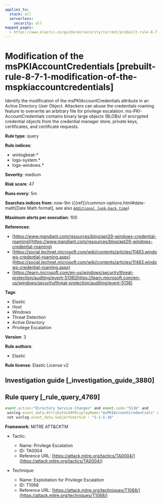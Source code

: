 ```yaml
---
applies_to:
  stack: all
  serverless:
    security: all
mapped_pages:
  - https://www.elastic.co/guide/en/security/current/prebuilt-rule-8-7-1-modification-of-the-mspkiaccountcredentials.html
---
```


# Modification of the msPKIAccountCredentials [prebuilt-rule-8-7-1-modification-of-the-mspkiaccountcredentials]

Identify the modification of the msPKIAccountCredentials attribute in an Active Directory User Object. Attackers can abuse the credentials roaming feature to overwrite an arbitrary file for privilege escalation. ms-PKI-AccountCredentials contains binary large objects (BLOBs) of encrypted credential objects from the credential manager store, private keys, certificates, and certificate requests.

**Rule type**: query

**Rule indices**:

* winlogbeat-*
* logs-system.*
* logs-windows.*

**Severity**: medium

**Risk score**: 47

**Runs every**: 5m

**Searches indices from**: now-9m ({{ref}}/common-options.html#date-math[Date Math format], see also [`Additional look-back time`](docs-content://solutions/security/detect-and-alert/create-detection-rule.md#rule-schedule))

**Maximum alerts per execution**: 100

**References**:

* [https://www.mandiant.com/resources/blog/apt29-windows-credential-roaming](https://www.mandiant.com/resources/blog/apt29-windows-credential-roaming)
* [https://social.technet.microsoft.com/wiki/contents/articles/11483.windows-credential-roaming.aspx](https://social.technet.microsoft.com/wiki/contents/articles/11483.windows-credential-roaming.aspx)
* [https://learn.microsoft.com/en-us/windows/security/threat-protection/auditing/event-5136](https://learn.microsoft.com/en-us/windows/security/threat-protection/auditing/event-5136)

**Tags**:

* Elastic
* Host
* Windows
* Threat Detection
* Active Directory
* Privilege Escalation

**Version**: 3

**Rule authors**:

* Elastic

**Rule license**: Elastic License v2

## Investigation guide [_investigation_guide_3880]



## Rule query [_rule_query_4769]

```js
event.action:"Directory Service Changes" and event.code:"5136" and
 winlog.event_data.AttributeLDAPDisplayName:"msPKIAccountCredentials" and winlog.event_data.OperationType:"%%14674" and
 not winlog.event_data.SubjectUserSid : "S-1-5-18"
```

**Framework**: MITRE ATT&CKTM

* Tactic:

    * Name: Privilege Escalation
    * ID: TA0004
    * Reference URL: [https://attack.mitre.org/tactics/TA0004/](https://attack.mitre.org/tactics/TA0004/)

* Technique:

    * Name: Exploitation for Privilege Escalation
    * ID: T1068
    * Reference URL: [https://attack.mitre.org/techniques/T1068/](https://attack.mitre.org/techniques/T1068/)



